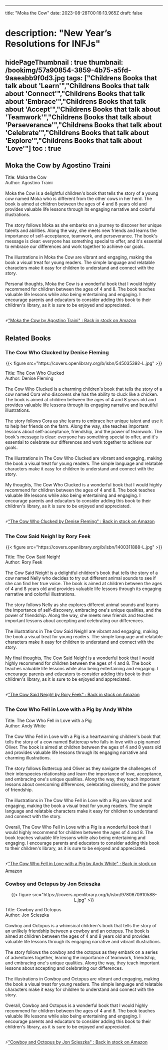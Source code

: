 
---
title: "Moka the Cow"
date: 2023-08-28T00:16:13.965Z
draft: false
# description: "New Year’s Resolutions for INFJs"
hidePageThumbnail : true
thumbnail: /bookimg/57a90854-3859-4b75-a5fd-9aaeabb9f0d3.jpg
tags: ["Childrens Books that talk about 'Learn'","Childrens Books that talk about 'Connect'","Childrens Books that talk about 'Embrace'","Childrens Books that talk about 'Accept'","Childrens Books that talk about 'Teamwork'","Childrens Books that talk about 'Perseverance'","Childrens Books that talk about 'Celebrate'","Childrens Books that talk about 'Explore'","Childrens Books that talk about 'Love'"]
toc : true
---
## Moka the Cow by Agostino Traini

Title: Moka the Cow</br>
Author: Agostino Traini</br></br>
Moka the Cow is a delightful children's book that tells the story of a young cow named Moka who is different from the other cows in her herd. The book is aimed at children between the ages of 4 and 8 years old and provides valuable life lessons through its engaging narrative and colorful illustrations.</br></br>
The story follows Moka as she embarks on a journey to discover her unique talents and abilities. Along the way, she meets new friends and learns the importance of self-acceptance, teamwork, and perseverance. The book's message is clear: everyone has something special to offer, and it's essential to embrace our differences and work together to achieve our goals.</br></br>
The illustrations in Moka the Cow are vibrant and engaging, making the book a visual treat for young readers. The simple language and relatable characters make it easy for children to understand and connect with the story.</br></br>
Personal thoughts, Moka the Cow is a wonderful book that I would highly recommend for children between the ages of 4 and 8. The book teaches valuable life lessons while also being entertaining and engaging. I encourage parents and educators to consider adding this book to their children's library, as it is sure to be enjoyed and appreciated.</br></br>

<p>⚡<a id="aflink" href="https://www.amazon.com/gp/search?ie=UTF8&tag=klayu00-20&linkCode=ur2&linkId=6639bed89a8ad8dd2705e40644eb43d3&camp=1789&creative=9325&index=books&keywords=Moka the Cow by Agostino Traini" class="one" target="_blank" title='"Moka the Cow by Agostino Traini" : Back in stock on Amazon'>"Moka the Cow by Agostino Traini" : Back in stock on Amazon</a></p>

## Related Books
### The Cow Who Clucked by Denise Fleming
<center>
{{< figure src="https://covers.openlibrary.org/b/isbn/545035392-L.jpg" >}}
</center>

Title: The Cow Who Clucked</br>
Author: Denise Fleming</br></br>
The Cow Who Clucked is a charming children's book that tells the story of a cow named Cora who discovers she has the ability to cluck like a chicken. The book is aimed at children between the ages of 4 and 8 years old and provides valuable life lessons through its engaging narrative and beautiful illustrations.</br></br>
The story follows Cora as she learns to embrace her unique talent and use it to help her friends on the farm. Along the way, she teaches important lessons about self-acceptance, friendship, and the power of teamwork. The book's message is clear: everyone has something special to offer, and it's essential to celebrate our differences and work together to achieve our goals.</br></br>
The illustrations in The Cow Who Clucked are vibrant and engaging, making the book a visual treat for young readers. The simple language and relatable characters make it easy for children to understand and connect with the story.</br></br>
My thoughts, The Cow Who Clucked is a wonderful book that I would highly recommend for children between the ages of 4 and 8. The book teaches valuable life lessons while also being entertaining and engaging. I encourage parents and educators to consider adding this book to their children's library, as it is sure to be enjoyed and appreciated.</br></br>

<p>⚡<a id="aflink" href="https://www.amazon.com/gp/search?ie=UTF8&tag=klayu00-20&linkCode=ur2&linkId=6639bed89a8ad8dd2705e40644eb43d3&camp=1789&creative=9325&index=books&keywords=The Cow Who Clucked by Denise Fleming" class="one" target="_blank" title='"The Cow Who Clucked by Denise Fleming" : Back in stock on Amazon'>"The Cow Who Clucked by Denise Fleming" : Back in stock on Amazon</a></p>

### The Cow Said Neigh! by Rory Feek
<center>
{{< figure src="https://covers.openlibrary.org/b/isbn/1400311888-L.jpg" >}}
</center>

Title: The Cow Said Neigh!</br>
Author: Rory Feek</br></br>
The Cow Said Neigh! is a delightful children's book that tells the story of a cow named Nelly who decides to try out different animal sounds to see if she can find her true voice. The book is aimed at children between the ages of 4 and 8 years old and provides valuable life lessons through its engaging narrative and colorful illustrations.</br></br>
The story follows Nelly as she explores different animal sounds and learns the importance of self-discovery, embracing one's unique qualities, and the power of friendship. Along the way, she meets new friends and teaches important lessons about accepting and celebrating our differences.</br></br>
The illustrations in The Cow Said Neigh! are vibrant and engaging, making the book a visual treat for young readers. The simple language and relatable characters make it easy for children to understand and connect with the story.</br></br>
My final thoughts, The Cow Said Neigh! is a wonderful book that I would highly recommend for children between the ages of 4 and 8. The book teaches valuable life lessons while also being entertaining and engaging. I encourage parents and educators to consider adding this book to their children's library, as it is sure to be enjoyed and appreciated.</br></br>

<p>⚡<a id="aflink" href="https://www.amazon.com/gp/search?ie=UTF8&tag=klayu00-20&linkCode=ur2&linkId=6639bed89a8ad8dd2705e40644eb43d3&camp=1789&creative=9325&index=books&keywords=The Cow Said Neigh! by Rory Feek" class="one" target="_blank" title='"The Cow Said Neigh! by Rory Feek" : Back in stock on Amazon'>"The Cow Said Neigh! by Rory Feek" : Back in stock on Amazon</a></p>

### The Cow Who Fell in Love with a Pig by Andy White
Title: The Cow Who Fell in Love with a Pig</br>
Author: Andy White</br></br>
The Cow Who Fell in Love with a Pig is a heartwarming children's book that tells the story of a cow named Buttercup who falls in love with a pig named Oliver. The book is aimed at children between the ages of 4 and 8 years old and provides valuable life lessons through its engaging narrative and charming illustrations.</br></br>
The story follows Buttercup and Oliver as they navigate the challenges of their interspecies relationship and learn the importance of love, acceptance, and embracing one's unique qualities. Along the way, they teach important lessons about overcoming differences, celebrating diversity, and the power of friendship.</br></br>
The illustrations in The Cow Who Fell in Love with a Pig are vibrant and engaging, making the book a visual treat for young readers. The simple language and relatable characters make it easy for children to understand and connect with the story.</br></br>
Overall, The Cow Who Fell in Love with a Pig is a wonderful book that I would highly recommend for children between the ages of 4 and 8. The book teaches valuable life lessons while also being entertaining and engaging. I encourage parents and educators to consider adding this book to their children's library, as it is sure to be enjoyed and appreciated.</br></br>

<p>⚡<a id="aflink" href="https://www.amazon.com/gp/search?ie=UTF8&tag=klayu00-20&linkCode=ur2&linkId=6639bed89a8ad8dd2705e40644eb43d3&camp=1789&creative=9325&index=books&keywords=The Cow Who Fell in Love with a Pig by Andy White" class="one" target="_blank" title='"The Cow Who Fell in Love with a Pig by Andy White" : Back in stock on Amazon'>"The Cow Who Fell in Love with a Pig by Andy White" : Back in stock on Amazon</a></p>

### Cowboy and Octopus by Jon Scieszka
<center>
{{< figure src="https://covers.openlibrary.org/b/isbn/9780670910588-L.jpg" >}}
</center>

Title: Cowboy and Octopus</br>
Author: Jon Scieszka</br></br>
Cowboy and Octopus is a whimsical children's book that tells the story of an unlikely friendship between a cowboy and an octopus. The book is aimed at children between the ages of 4 and 8 years old and provides valuable life lessons through its engaging narrative and vibrant illustrations.</br></br>
The story follows the cowboy and the octopus as they embark on a series of adventures together, learning the importance of teamwork, friendship, and embracing one's unique qualities. Along the way, they teach important lessons about accepting and celebrating our differences.</br></br>
The illustrations in Cowboy and Octopus are vibrant and engaging, making the book a visual treat for young readers. The simple language and relatable characters make it easy for children to understand and connect with the story.</br></br>
Overall, Cowboy and Octopus is a wonderful book that I would highly recommend for children between the ages of 4 and 8. The book teaches valuable life lessons while also being entertaining and engaging. I encourage parents and educators to consider adding this book to their children's library, as it is sure to be enjoyed and appreciated.</br></br>

<p>⚡<a id="aflink" href="https://www.amazon.com/gp/search?ie=UTF8&tag=klayu00-20&linkCode=ur2&linkId=6639bed89a8ad8dd2705e40644eb43d3&camp=1789&creative=9325&index=books&keywords=Cowboy and Octopus by Jon Scieszka" class="one" target="_blank" title='"Cowboy and Octopus by Jon Scieszka" : Back in stock on Amazon'>"Cowboy and Octopus by Jon Scieszka" : Back in stock on Amazon</a></p>
